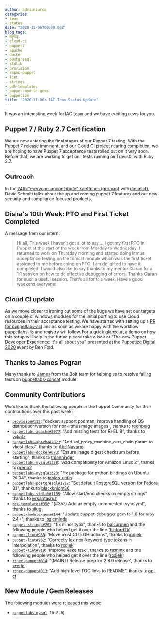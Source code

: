 ```yaml
---
author: adrianiurca
categories:
- team
- status
date: "2020-11-06T00:00:00Z"
blog_tags:
- mysql
- cloud-ci
- puppet7
- apache
- docker
- postgresql
- stdlib
- provision
- rspec-puppet
- lint
- strings
- pdk-templates
- puppet-module-gems
- puppetize
title: '2020-11-06: IAC Team Status Update'
---
```


It was an interesting week for IAC team and we have exciting news for you.

## Puppet 7 / Ruby 2.7 Certification

We are now entering the final stages of our Puppet 7 testing. With the Puppet 7 release imminent, and our Cloud CI project nearing completion, we are hoping to have Puppet 7 acceptance tests rolled out on it very soon. Before that, we are working to get unit tests running on TravisCI with Ruby 2.7.

## Outreach

In the [24th "everyonecancontribute" Kaeffchen (german)](https://everyonecancontribute.com/post/2020-11-04-kaeffchen-24-puppet-insights/) with [dnsmichi](https://twitter.com/dnsmichi), David Schmitt talks about the up and coming puppet 7 features and our new security and compliance focused products.

## Disha's 10th Week: PTO and First Ticket Completed

A message from our intern:
> Hi all,
> This week I haven't got a lot to say.... I got my first PTO in Puppet at the start of the week from Monday to Wednesday.
> I returned to work on Thursday morning and started doing litmus acceptance testing on the tomcat module which was the first ticket assigned to me before going on PTO. I am delighted to have it completed!
> I would also like to say thanks to my mentor Ciaran for a 1:1 session on how to do effective debugging of errors. Thanks Ciaran for such a useful session.
> That's all for this week.
> Have a good weekend everyone!

## Cloud CI update

As we move closer to ironing out some of the bugs we have set our targets on a couple of windows modules for the initial porting to use Cloud resources in their acceptance testing.
We have started with setting up a [PR for puppetlabs-acl](https://github.com/puppetlabs/puppetlabs-acl/pull/211) and as soon as we are happy with the workflow puppetlabs-iis and registry will follow.
For a quick glance at a demo on how this setup will help in the future please take a look at "The new Puppet Developer Experience: it's all about you" presented at the [Puppetize Digital 2020](https://digital.puppetize.com) event by Ben Ford.

## Thanks to James Pogran

Many thanks to [James][jpogran] from the Bolt team for helping us to resolve failing tests on [puppetlabs-concat][concat] module.

## Community Contributions

We'd like to thank the following people in the Puppet Community for their contributions over this past week:

- [`provision#112`][provision-pr-112]: "docker: support podman; improve handling of OS distribution/version for non-litmusimage images", thanks to [reenberg][reenberg]
- [`puppetlabs-apache#2077`][puppetlabs-apache-pr-2077]: "Add missing tests for RHEL 8", thanks to [yakatz][yakatz]
- [`puppetlabs-apache#2072`][puppetlabs-apache-pr-2072]: "Add ssl_proxy_machine_cert_chain param to vhost class", thanks to [AbelNavarro][abelnavarro]
- [`puppetlabs-docker#673`][puppetlabs-docker-pr-673]: "Ensure image digest checksum before starting", thanks to [tmanninger][tmanninger]
- [`puppetlabs-mysql#1328`][puppetlabs-mysql-pr-1328]: "Add compatibility for Amazon Linux 2", thanks to [greno2][greno2]
- [`puppetlabs-mysql#1323`][puppetlabs-mysql-pr-1323]: "Fix package for python bindings on Ubuntu 20.04", thanks to [tobias-urdin][tobias-urdin]
- [`puppetlabs-postgresql#1202`][puppetlabs-postgresql-pr-1202]: "Set default PostgreSQL version for Fedora 33", thanks to [blackknight36][blackknight36]
- [`puppetlabs-stdlib#1135`][puppetlabs-stdlib-pr-1135]: "Allow start/end checks on empty strings", thanks to [jvrsantacruz][jvrsantacruz]
- [`pdk-templates#356`][pdk-templates-pr-356]: "(#353) Add an empty, commented .sync.yml", thanks to [silug][silug]
- [`puppet-module-gems#144`][puppet-module-gems-pr-144]: "Update puppet-debugger gem to 1.0 for ruby 2.4+", thanks to [logicminds][logicminds]
- [`puppet-strings#261`][puppet-strings-pr-261]: "fix minor typo", thanks to [baldurmen][baldurmen] and the following people who helped get it over the line ([binford2k][binford2k])
- [`puppet-lint#933`][puppet-lint-pr-933]: "Move most CI to GH actions", thanks to [rodjek][rodjek]
- [`puppet-lint#932`][puppet-lint-pr-932]: "Correctly lex non-keyword type tokens in interpolation", thanks to [rodjek][rodjek]
- [`puppet-lint#919`][puppet-lint-pr-919]: "Improve Rake task", thanks to [raphink][raphink] and the following people who helped get it over the line ([rodjek][rodjek])
- [`rspec-puppet#814`][rspec-puppet-pr-814]: "(MAINT) Release prep for 2.8.0 release", thanks to [scotje][scotje]
- [`rspec-puppet#813`][rspec-puppet-pr-813]: "Add high-level TOC links to README", thanks to [op-ct][op-ct]

## New Module / Gem Releases

The following modules were released this week:

- [`puppetlabs-mysql`][puppetlabs-mysql] (`10.8.0`)

  [puppetlabs-mysql]: http://github.com/puppetlabs/puppetlabs-mysql
  [provision-pr-112]: https://github.com/puppetlabs/provision/pull/112
  [reenberg]: https://github.com/reenberg
  [puppetlabs-apache-pr-2077]: https://github.com/puppetlabs/puppetlabs-apache/pull/2077
  [yakatz]: https://github.com/yakatz
  [puppetlabs-apache-pr-2072]: https://github.com/puppetlabs/puppetlabs-apache/pull/2072
  [abelnavarro]: https://github.com/AbelNavarro
  [puppetlabs-docker-pr-673]: https://github.com/puppetlabs/puppetlabs-docker/pull/673
  [tmanninger]: https://github.com/tmanninger
  [puppetlabs-mysql-pr-1328]: https://github.com/puppetlabs/puppetlabs-mysql/pull/1328
  [greno2]: https://github.com/greno2
  [puppetlabs-mysql-pr-1323]: https://github.com/puppetlabs/puppetlabs-mysql/pull/1323
  [tobias-urdin]: https://github.com/tobias-urdin
  [puppetlabs-postgresql-pr-1202]: https://github.com/puppetlabs/puppetlabs-postgresql/pull/1202
  [blackknight36]: https://github.com/blackknight36
  [puppetlabs-stdlib-pr-1135]: https://github.com/puppetlabs/puppetlabs-stdlib/pull/1135
  [jvrsantacruz]: https://github.com/jvrsantacruz
  [pdk-templates-pr-356]: https://github.com/puppetlabs/pdk-templates/pull/356
  [silug]: https://github.com/silug
  [puppet-module-gems-pr-144]: https://github.com/puppetlabs/puppet-module-gems/pull/144
  [logicminds]: https://github.com/logicminds
  [puppet-strings-pr-261]: https://github.com/puppetlabs/puppet-strings/pull/261
  [baldurmen]: https://github.com/baldurmen
  [binford2k]: https://github.com/binford2k
  [puppet-lint-pr-933]: https://github.com/rodjek/puppet-lint/pull/933
  [rodjek]: https://github.com/rodjek
  [puppet-lint-pr-932]: https://github.com/rodjek/puppet-lint/pull/932
  [puppet-lint-pr-919]: https://github.com/rodjek/puppet-lint/pull/919
  [raphink]: https://github.com/raphink
  [rspec-puppet-pr-814]: https://github.com/rodjek/rspec-puppet/pull/814
  [scotje]: https://github.com/scotje
  [rspec-puppet-pr-813]: https://github.com/rodjek/rspec-puppet/pull/813
  [op-ct]: https://github.com/op-ct
  [adrian]: https://github.com/adrianiurca
  [ben]: https://github.com/binford2k
  [ciaran]: https://github.com/sanfrancrisko
  [daiana]: https://github.com/daianamezdrea
  [danny]: https://github.com/carabasdaniel
  [davidschmitt]: https://github.com/DavidS
  [davidswan]: https://github.com/david22swan
  [disha]: https://github.com/Disha-maker
  [lore]: https://github.com/lionce
  [michael]: https://github.com/michaeltlombardi
  [paula]: https://github.com/pmcmaw
  [sheena]: https://github.com/sheenaajay
  [supported modules]: https://puppetlabs.github.io/iac/modules/
  [tools]: https://puppetlabs.github.io/iac/tools/
  [jpogran]: https://github.com/jpogran
  [concat]: http://github.com/puppetlabs/puppetlabs-concat

